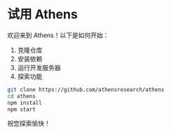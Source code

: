 # 试用 Athens

欢迎来到 Athens！以下是如何开始：

1. 克隆仓库
2. 安装依赖
3. 运行开发服务器
4. 探索功能

```bash
git clone https://github.com/athensresearch/athens
cd athens
npm install
npm start
```

祝您探索愉快！